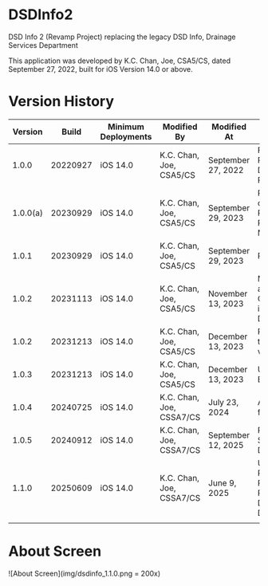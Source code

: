 # DSDInfo2
DSD Info 2 (Revamp Project) replacing the legacy DSD Info, Drainage Services Department  
  
This application was developed by K.C. Chan, Joe, CSA5/CS, dated September 27, 2022, built for iOS Version 14.0 or above.
  
# Version History
  
| Version | Build | Minimum Deployments | Modified By | Modified At | Remarks |
|---|---|---|---|---|---|
| 1.0.0 | 20220927 | iOS 14.0 | K.C. Chan, Joe, CSA5/CS | September 27, 2022 | First Release for DSD Info Revamp |
| 1.0.0(a) | 20230929 | iOS 14.0 | K.C. Chan, Joe, CSA5/CS | September 29, 2023 | Proof-of-concepts for Reverse Proxy Migration |
| 1.0.1 | 20230929 | iOS 14.0 | K.C. Chan, Joe, CSA5/CS | September 29, 2023 | Revert | 
| 1.0.2 | 20231113 | iOS 14.0 | K.C. Chan, Joe, CSA5/CS | November 13, 2023 | Merging TU and QA into QATU.  Built ipa for Distribution |
| 1.0.2 | 20231213 | iOS 14.0 | K.C. Chan, Joe, CSA5/CS | December 13, 2023 | Resurrection to the latest version |
| 1.0.3 | 20231213 | iOS 14.0 | K.C. Chan, Joe, CSA5/CS | December 13, 2023 | Updated BCM |
| 1.0.4 | 20240725 | iOS 14.0 | K.C. Chan, Joe, CSSA7/CS | July 23, 2024 | App icons for iOS 18 |
| 1.0.5 | 20240912 | iOS 14.0 | K.C. Chan, Joe, CSSA7/CS | September 12, 2025 | Remove of Special Duty Division |
| 1.1.0 | 20250609 | iOS 14.0 | K.C. Chan, Joe, CSSA7/CS | June 9, 2025 | Updated Provisioning Profile, Rename DSDInfo2 as DSDInfo |
|   |   |   |   |   |   |

# About Screen

![About Screen](img/dsdinfo_1.1.0.png = 200x)

